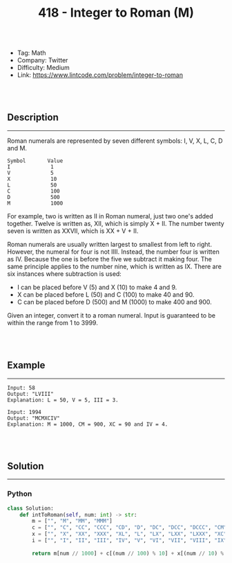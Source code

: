# <center>418 - Integer to Roman (M)</center> 



<br></br>

* Tag: Math
* Company: Twitter
* Difficulty: Medium
* Link: https://www.lintcode.com/problem/integer-to-roman

<br></br>



## Description
----
Roman numerals are represented by seven different symbols: I, V, X, L, C, D and M.

```
Symbol       Value
I             1
V             5
X             10
L             50
C             100
D             500
M             1000
```

For example, two is written as II in Roman numeral, just two one's added together. Twelve is written as, XII, which is simply X + II. The number twenty seven is written as XXVII, which is XX + V + II.

Roman numerals are usually written largest to smallest from left to right. However, the numeral for four is not IIII. Instead, the number four is written as IV. Because the one is before the five we subtract it making four. The same principle applies to the number nine, which is written as IX. There are six instances where subtraction is used:

- I can be placed before V (5) and X (10) to make 4 and 9. 
- X can be placed before L (50) and C (100) to make 40 and 90. 
- C can be placed before D (500) and M (1000) to make 400 and 900.

Given an integer, convert it to a roman numeral. Input is guaranteed to be within the range from 1 to 3999.

<br></br>



## Example
----
```
Input: 58
Output: "LVIII"
Explanation: L = 50, V = 5, III = 3.
```

```
Input: 1994
Output: "MCMXCIV"
Explanation: M = 1000, CM = 900, XC = 90 and IV = 4.
```

<br></br>



## Solution
----
### Python
```python
class Solution:
    def intToRoman(self, num: int) -> str:
        m = ["", "M", "MM", "MMM"]
        c = ["", "C", "CC", "CCC", "CD", "D", "DC", "DCC", "DCCC", "CM"]
        x = ["", "X", "XX", "XXX", "XL", "L", "LX", "LXX", "LXXX", "XC"]
        i = ["", "I", "II", "III", "IV", "V", "VI", "VII", "VIII", "IX"]
        
        return m[num // 1000] + c[(num // 100) % 10] + x[(num // 10) % 10] + i[num % 10]
```